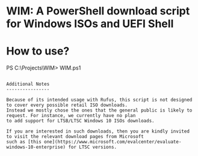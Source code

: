 WIM: A PowerShell download script for Windows ISOs and UEFI Shell
==================================================================

# How to use?
PS C:\Projects\WIM> WIM.ps1 

```

Additional Notes
----------------

Because of its intended usage with Rufus, this script is not designed to cover every possible retail ISO downloads.
Instead we mostly chose the ones that the general public is likely to request. For instance, we currently have no plan
to add support for LTSB/LTSC Windows 10 ISOs downloads.

If you are interested in such downloads, then you are kindly invited to visit the relevant download pages from Microsoft
such as [this one](https://www.microsoft.com/evalcenter/evaluate-windows-10-enterprise) for LTSC versions.
